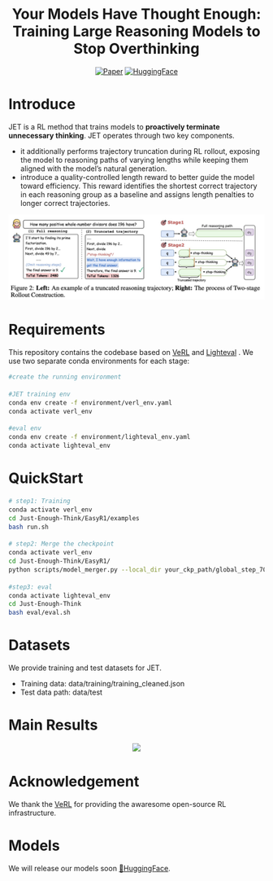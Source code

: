 <h1 align="center">Your Models Have Thought Enough: Training Large Reasoning Models to Stop Overthinking</h1>

<div align="center"> 

[![Paper](https://img.shields.io/badge/Paper-arXiv-b5212f.svg?logo=arxiv)](pics/JET.pdf)
[![HuggingFace](https://img.shields.io/badge/Data&Model-HuggingFace-ffd21e.svg?logo=huggingface)]() 

</div>

# Introduce
JET is a RL method that trains models to **proactively terminate unnecessary thinking**. JET operates through two key components. 

- it additionally performs trajectory truncation during RL rollout, exposing the model to reasoning paths of varying lengths while keeping them aligned with the model’s natural generation. 
- introduce a quality-controlled length reward to better guide the model toward efficiency. This reward identifies the shortest correct trajectory in each reasoning group as a baseline and assigns length penalties to longer correct trajectories. 
 
<div align=center>
<img src="./pics/rollout_show.jpg" width="680px">
</div>

# Requirements
This repository contains the codebase based on [VeRL](https://github.com/volcengine/verl) and [Lighteval](https://github.com/huggingface/lighteval) .
We use two separate conda environments for each stage:
 
```bash
#create the running environment

#JET training env
conda env create -f environment/verl_env.yaml
conda activate verl_env

#eval env
conda env create -f environment/lighteval_env.yaml
conda activate lighteval_env
````

# QuickStart

```bash
# step1: Training
conda activate verl_env
cd Just-Enough-Think/EasyR1/examples
bash run.sh

# step2: Merge the checkpoint
conda activate verl_env
cd Just-Enough-Think/EasyR1/
python scripts/model_merger.py --local_dir your_ckp_path/global_step_70/actor

#step3: eval
conda activate lighteval_env
cd Just-Enough-Think
bash eval/eval.sh
````

# Datasets
We provide training and test datasets for JET.
- Training data: data/training/training_cleaned.json
- Test data path: data/test

# Main Results
<div align=center>
<img src="./pics/main_results.jpg" width="680px">
</div>

# Acknowledgement
We thank the [VeRL](https://github.com/volcengine/verl) for providing the awaresome open-source RL infrastructure.

# Models
We will release our models soon [🤗HuggingFace](https://huggingface.co/).